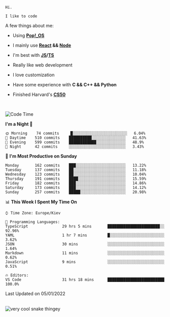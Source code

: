 ```
Hi.

I like to code
```

A few things about me:

-   Using **[Pop!\_OS](https://pop.system76.com/)**

-   I mainly use **[React](https://reactjs.org/) && [Node](https://nodejs.org/en/)**

-   I'm best with **[JS](https://www.javascript.com/)/[TS](https://www.typescriptlang.org/)**

-   Really like web development

-   I love customization

-   Have some experience with **C && C++ && Python**

-   Finished Harvard's **[CS50](https://cs50.harvard.edu)**

<br>

<!--START_SECTION:waka-->
![Code Time](http://img.shields.io/badge/Code%20Time-236%20hrs%2017%20mins-blue)

**I'm a Night 🦉** 

```text
🌞 Morning    74 commits     █░░░░░░░░░░░░░░░░░░░░░░░░   6.04% 
🌆 Daytime    510 commits    ██████████░░░░░░░░░░░░░░░   41.63% 
🌃 Evening    599 commits    ████████████░░░░░░░░░░░░░   48.9% 
🌙 Night      42 commits     ░░░░░░░░░░░░░░░░░░░░░░░░░   3.43%

```
📅 **I'm Most Productive on Sunday** 

```text
Monday       162 commits    ███░░░░░░░░░░░░░░░░░░░░░░   13.22% 
Tuesday      137 commits    ██░░░░░░░░░░░░░░░░░░░░░░░   11.18% 
Wednesday    123 commits    ██░░░░░░░░░░░░░░░░░░░░░░░   10.04% 
Thursday     191 commits    ████░░░░░░░░░░░░░░░░░░░░░   15.59% 
Friday       182 commits    ███░░░░░░░░░░░░░░░░░░░░░░   14.86% 
Saturday     173 commits    ███░░░░░░░░░░░░░░░░░░░░░░   14.12% 
Sunday       257 commits    █████░░░░░░░░░░░░░░░░░░░░   20.98%

```


📊 **This Week I Spent My Time On** 

```text
⌚︎ Time Zone: Europe/Kiev

💬 Programming Languages: 
TypeScript               29 hrs 5 mins       ███████████████████████░░   92.96% 
YAML                     1 hr 7 mins         █░░░░░░░░░░░░░░░░░░░░░░░░   3.62% 
JSON                     30 mins             ░░░░░░░░░░░░░░░░░░░░░░░░░   1.64% 
Markdown                 11 mins             ░░░░░░░░░░░░░░░░░░░░░░░░░   0.62% 
JavaScript               9 mins              ░░░░░░░░░░░░░░░░░░░░░░░░░   0.51%

🔥 Editors: 
VS Code                  31 hrs 18 mins      █████████████████████████   100.0%

```


 Last Updated on 05/01/2022
<!--END_SECTION:waka-->

<br>

<img title="" src="https://raw.githubusercontent.com/Trunkelis/Trunkelis/output/github-contribution-grid-snake.svg" alt="very cool snake thingey" data-align="left">
